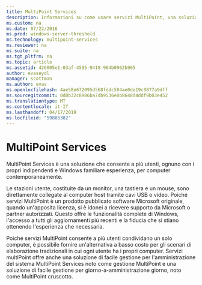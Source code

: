 ```yaml
---
title: MultiPoint Services
description: Informazioni su come usare servizi MultiPoint, una soluzione che consente più agli utenti di accedere allo stesso system
ms.custom: na
ms.date: 07/22/2016
ms.prod: windows-server-threshold
ms.technology: multipoint-services
ms.reviewer: na
ms.suite: na
ms.tgt_pltfrm: na
ms.topic: article
ms.assetid: 426005e1-03af-4595-9418-964b0962b905
author: evaseydl
manager: scottman
ms.author: evas
ms.openlocfilehash: 4ae58e672095d568fddc504ae0de19c8877a9dff
ms.sourcegitcommit: 0d0b32c8986ba7db9536e0b8648d4ddf9b03e452
ms.translationtype: MT
ms.contentlocale: it-IT
ms.lasthandoff: 04/17/2019
ms.locfileid: "59885382"
---
```

# <a name="multipoint-services"></a>MultiPoint Services
MultiPoint Services è una soluzione che consente a più utenti, ognuno con i propri indipendenti e Windows familiare esperienza, per computer contemporaneamente.

Le stazioni utente, costituite da un monitor, una tastiera e un mouse, sono direttamente collegate al computer host tramite cavi USB o video. Poiché servizi MultiPoint è un prodotto pubblicato software Microsoft originale, quando un'apposita licenza, si è idonei a ricevere supporto da Microsoft o partner autorizzati. Questo offre le funzionalità complete di Windows, l'accesso a tutti gli aggiornamenti più recenti e la fiducia che si stiano ottenendo l'esperienza che necessaria.

Poiché servizi MultiPoint consente a più utenti condividano un solo computer, è possibile fornire un'alternativa a basso costo per gli scenari di elaborazione tradizionali in cui ogni utente ha i propri computer. Servizi multiPoint offre anche una soluzione di facile gestione per l'amministrazione del sistema MultiPoint Services noto come gestione MultiPoint e una soluzione di facile gestione per giorno\-a\-amministrazione giorno, noto come MultiPoint cruscotto.  
  